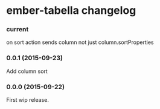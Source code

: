 # ember-tabella changelog

### current
on sort action sends column not just column.sortProperties

### 0.0.1 (2015-09-23)

Add column sort

### 0.0.0 (2015-09-22)

First wip release.